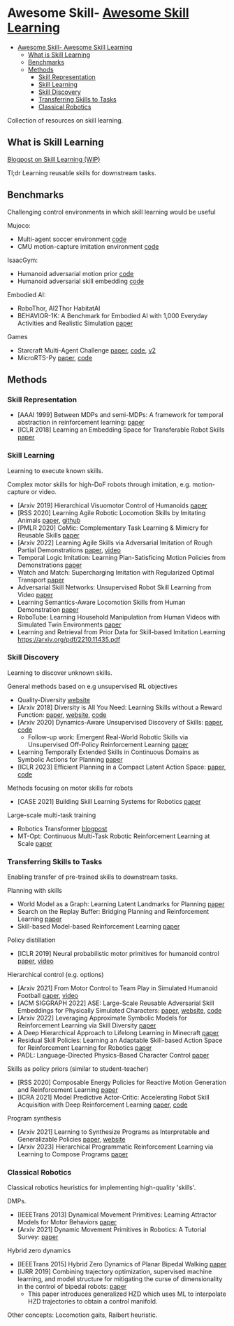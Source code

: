 # Awesome Skill- [Awesome Skill Learning](#awesome-skill-learning)
- [Awesome Skill- Awesome Skill Learning](#awesome-skill--awesome-skill-learning)
  - [What is Skill Learning](#what-is-skill-learning)
  - [Benchmarks](#benchmarks)
  - [Methods](#methods)
    - [Skill Representation](#skill-representation)
    - [Skill Learning](#skill-learning)
    - [Skill Discovery](#skill-discovery)
    - [Transferring Skills to Tasks](#transferring-skills-to-tasks)
    - [Classical Robotics](#classical-robotics)

Collection of resources on skill learning.

## What is Skill Learning

[Blogpost on Skill Learning (WIP)](https://daniel-ch-tan.github.io/blog/2022/skill-learning/)

Tl;dr Learning reusable skills for downstream tasks.  

## Benchmarks

Challenging control environments in which skill learning would be useful

Mujoco:
- Multi-agent soccer environment [code](https://github.com/deepmind/dm_control/tree/main/dm_control/locomotion/soccer)
- CMU motion-capture imitation environment [code](https://github.com/deepmind/dm_control/tree/main/dm_control/locomotion/mocap)

IsaacGym:
- Humanoid adversarial motion prior [code](https://github.com/NVIDIA-Omniverse/IsaacGymEnvs/blob/main/isaacgymenvs/tasks/humanoid_amp.py)
- Humanoid adversarial skill embedding [code](https://github.com/nv-tlabs/ASE)

Embodied AI:
- RoboThor, AI2Thor HabitatAI
- BEHAVIOR-1K: A Benchmark for Embodied AI with 1,000 Everyday Activities and Realistic Simulation [paper](https://openreview.net/pdf?id=_8DoIe8G3t)

Games
- Starcraft Multi-Agent Challenge [paper](https://arxiv.org/abs/1902.04043), [code](https://github.com/oxwhirl/smac), [v2](https://github.com/oxwhirl/smacv2)
- MicroRTS-Py [paper](https://arxiv.org/abs/2105.13807), [code](https://github.com/Farama-Foundation/MicroRTS-Py)


## Methods

### Skill Representation

- [AAAI 1999] Between MDPs and semi-MDPs: A framework for temporal abstraction in reinforcement learning: [paper](https://people.cs.umass.edu/~barto/courses/cs687/Sutton-Precup-Singh-AIJ99.pdf)
- [ICLR 2018] Learning an Embedding Space for Transferable Robot Skills [paper](https://openreview.net/pdf?id=rk07ZXZRb)

### Skill Learning 
Learning to execute known skills. 

Complex motor skills for high-DoF robots through imitation, e.g. motion-capture or video. 
- [Arxiv 2019] Hierarchical Visuomotor Control of Humanoids [paper](https://arxiv.org/pdf/1811.09656.pdf)
- [RSS 2020] Learning Agile Robotic Locomotion Skills by Imitating Animals [paper](https://arxiv.org/abs/2004.00784), [github](https://github.com/erwincoumans/motion_imitation)
- [PMLR 2020] CoMic: Complementary Task Learning & Mimicry for Reusable Skills [paper](https://proceedings.mlr.press/v119/hasenclever20a.html)
- [Arxiv 2022] Learning Agile Skills via Adversarial Imitation of Rough Partial Demonstrations [paper](https://arxiv.org/abs/2206.11693), [video](https://www.youtube.com/playlist?list=PLhqs0Oka9VRFrKb9djmEBU-NyewCKHfGP)
- Temporal Logic Imitation: Learning Plan-Satisficing Motion Policies from Demonstrations [paper](https://openreview.net/pdf?id=ndYsaoyzCWv)
- Watch and Match: Supercharging Imitation with Regularized Optimal Transport [paper](https://openreview.net/pdf?id=ZUtgUA0Fuwd)
- Adversarial Skill Networks: Unsupervised Robot Skill Learning from Video [paper](https://ieeexplore.ieee.org/document/9196582)  
- Learning Semantics-Aware Locomotion Skills from Human Demonstration [paper](https://openreview.net/forum?id=JtK7F6D8t-3)
- RoboTube: Learning Household Manipulation from Human Videos with Simulated Twin Environments [paper](https://openreview.net/forum?id=VD0nXUG5Qk)
- Learning and Retrieval from Prior Data for Skill-based Imitation Learning https://arxiv.org/pdf/2210.11435.pdf

### Skill Discovery
Learning to discover unknown skills. 

General methods based on e.g unsupervised RL objectives
- Quality-Diversity [website](https://quality-diversity.github.io/)
- [Arxiv 2018] Diversity is All You Need: Learning Skills without a Reward Function: [paper](https://arxiv.org/abs/1802.06070), [website](https://sites.google.com/view/diayn/), [code](https://github.com/ben-eysenbach/sac)
- [Arxiv 2020] Dynamics-Aware Unsupervised Discovery of Skills: [paper](https://arxiv.org/abs/1907.01657), [code](https://github.com/google-research/dads)
  - Follow-up work: Emergent Real-World Robotic Skills via Unsupervised Off-Policy Reinforcement Learning [paper](https://arxiv.org/pdf/2004.12974.pdf)
- Learning Temporally Extended Skills in Continuous Domains as Symbolic Actions for Planning [paper](https://openreview.net/pdf?id=t-IO7wCaNgH)
- [ICLR 2023] Efficient Planning in a Compact Latent Action Space: [paper](https://arxiv.org/abs/2208.10291), [code](https://github.com/ZhengyaoJiang/latentplan)

Methods focusing on motor skills for robots
- [CASE 2021] Building Skill Learning Systems for Robotics [paper](https://ieeexplore.ieee.org/stamp/stamp.jsp?tp=&arnumber=9551562)

Large-scale multi-task training
- Robotics Transformer [blogpost](https://ai.googleblog.com/2022/12/rt-1-robotics-transformer-for-real.html)
- MT-Opt: Continuous Multi-Task Robotic Reinforcement Learning at Scale [paper](https://arxiv.org/abs/2104.08212)

### Transferring Skills to Tasks
Enabling transfer of pre-trained skills to downstream tasks. 

Planning with skills
- World Model as a Graph: Learning Latent Landmarks for Planning [paper](https://arxiv.org/abs/2011.12491)
- Search on the Replay Buffer: Bridging Planning and Reinforcement Learning [paper](https://arxiv.org/abs/1906.05253)
- Skill-based Model-based Reinforcement Learning [paper](https://arxiv.org/abs/2207.07560)

Policy distillation 
- [ICLR 2019] Neural probabilistic motor primitives for humanoid control [paper](https://arxiv.org/abs/1811.11711), [video](https://www.youtube.com/watch?v=CaDEf-QcKwA)

Hierarchical control (e.g. options)
- [Arxiv 2021] From Motor Control to Team Play in Simulated Humanoid Football [paper](https://arxiv.org/abs/2105.12196), [video](https://youtu.be/KHMwq9pv7mg)
- [ACM SIGGRAPH 2022] ASE: Large-Scale Reusable Adversarial Skill Embeddings for Physically Simulated Characters: [paper](https://arxiv.org/abs/2205.01906), [website](https://xbpeng.github.io/projects/ASE/index.html), [code](https://github.com/nv-tlabs/ASE)
- [Arxiv 2022] Leveraging Approximate Symbolic Models for Reinforcement Learning via Skill Diversity [paper](https://arxiv.org/abs/2202.02886)
- A Deep Hierarchical Approach to Lifelong Learning in Minecraft [paper](https://arxiv.org/abs/1604.07255)
- Residual Skill Policies: Learning an Adaptable Skill-based Action Space for Reinforcement Learning for Robotics [paper](https://openreview.net/pdf?id=0nb97NQypbK)
- PADL: Language-Directed Physics-Based Character Control [paper](https://arxiv.org/pdf/2301.13868.pdf)

Skills as policy priors (similar to student-teacher)
- [RSS 2020] Composable Energy Policies for Reactive Motion Generation and Reinforcement Learning [paper](http://www.roboticsproceedings.org/rss17/p052.pdf)
- [ICRA 2021] Model Predictive Actor-Critic: Accelerating Robot Skill Acquisition with Deep Reinforcement Learning [paper](https://ieeexplore.ieee.org/stamp/stamp.jsp?tp=&arnumber=9561298), [code](https://github.com/dnandha/mopac)

Program synthesis
- [Arxiv 2021] Learning to Synthesize Programs as Interpretable and Generalizable Policies [paper](https://arxiv.org/abs/2108.13643), [website](https://clvrai.github.io/leaps/)
- [Arxiv 2023] Hierarchical Programmatic Reinforcement Learning via Learning to Compose Programs [paper](https://arxiv.org/abs/2301.12950)

### Classical Robotics
Classical robotics heuristics for implementing high-quality 'skills'.

DMPs.
- [IEEETrans 2013] Dynamical Movement Primitives: Learning Attractor Models for Motor Behaviors [paper](https://ieeexplore.ieee.org/document/6797340)
- [Arxiv 2021] Dynamic Movement Primitives in Robotics: A Tutorial Survey: [paper](https://arxiv.org/pdf/2102.03861.pdf)

Hybrid zero dynamics
- [IEEETrans 2015] Hybrid Zero Dynamics of Planar Bipedal Walking [paper](https://web.eecs.umich.edu/~grizzle/papers/Grizzle_Westervelt_HZD_IsidoriFest.pdf)
- [IJRR 2019] Combining trajectory optimization, supervised machine learning, and model structure for mitigating the curse of dimensionality in the control of bipedal robots: [paper](https://journals.sagepub.com/doi/pdf/10.1177/0278364919859425)
  - This paper introduces generalized HZD which uses ML to interpolate HZD trajectories to obtain a control manifold. 

Other concepts: Locomotion gaits, Raibert heuristic. 

